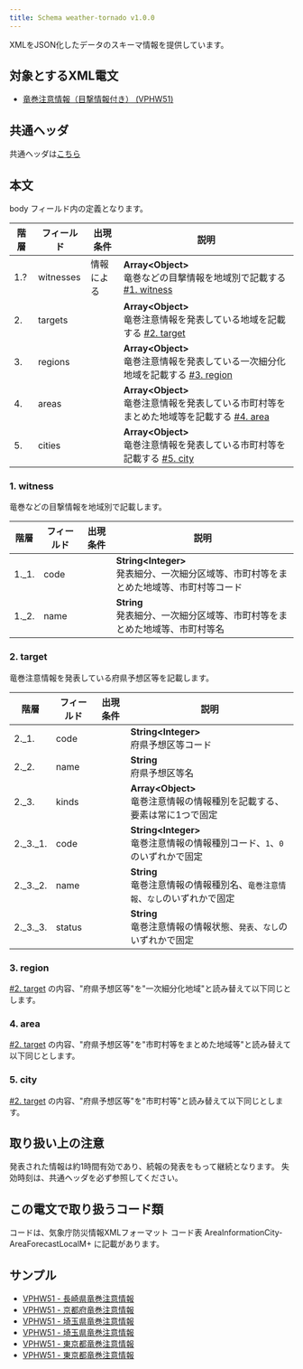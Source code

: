 ```yaml
---
title: Schema weather-tornado v1.0.0
---
```


XMLをJSON化したデータのスキーマ情報を提供しています。

## 対象とするXML電文

* [竜巻注意情報（目撃情報付き） (VPHW51)](/telegrams/we02521.md)

## 共通ヘッダ

共通ヘッダは[こちら](/reference/conversion/json/index.md#schema-head)

## 本文

body フィールド内の定義となります。

| 階層 | フィールド | 出現条件 | 説明 | 
| -- | -- | -- | -- | 
| 1.? | witnesses | 情報による | **Array<Object\>**<br/> 竜巻などの目撃情報を地域別で記載する [#1. witness](#1-witness) |
| 2. | targets |  | **Array<Object\>**<br/> 竜巻注意情報を発表している地域を記載する [#2. target](#2-target)  |
| 3. | regions |  | **Array<Object\>**<br/> 竜巻注意情報を発表している一次細分化地域を記載する [#3. region](#3-region)  |
| 4. | areas |  | **Array<Object\>**<br/> 竜巻注意情報を発表している市町村等をまとめた地域等を記載する [#4. area](#4-area)  |
| 5. | cities |  | **Array<Object\>**<br/> 竜巻注意情報を発表している市町村等を記載する [#5. city](#5-city)  |

### 1. witness

竜巻などの目撃情報を地域別で記載します。

| 階層 | フィールド | 出現条件 | 説明 |
| -- | -- | -- | -- |
| 1._1. | code | | **String<Integer\>**<br/> 発表細分、一次細分区域等、市町村等をまとめた地域等、市町村等コード |
| 1._2. | name | | **String**<br/> 発表細分、一次細分区域等、市町村等をまとめた地域等、市町村等名 |

### 2. target

竜巻注意情報を発表している府県予想区等を記載します。

| 階層 | フィールド | 出現条件 | 説明 |
| -- | -- | -- | -- |
| 2._1. | code | | **String<Integer\>**<br/> 府県予想区等コード |
| 2._2. | name | | **String**<br/> 府県予想区等名 |
| 2._3. | kinds |  | **Array<Object\>**<br/> 竜巻注意情報の情報種別を記載する、要素は常に1つで固定 |
| 2._3._1. | code |  | **String<Integer\>**<br/> 竜巻注意情報の情報種別コード、`1`、`0`のいずれかで固定 |
| 2._3._2. | name |  | **String**<br/> 竜巻注意情報の情報種別名、`竜巻注意情報`、`なし`のいずれかで固定 |
| 2._3._3. | status |  | **String**<br/> 竜巻注意情報の情報状態、`発表`、`なし`のいずれかで固定 |

### 3. region

[#2. target](#2-target) の内容、"府県予想区等"を"一次細分化地域"と読み替えて以下同じとします。

### 4. area

[#2. target](#2-target) の内容、"府県予想区等"を"市町村等をまとめた地域等"と読み替えて以下同じとします。

### 5. city

[#2. target](#2-target) の内容、"府県予想区等"を"市町村等"と読み替えて以下同じとします。


## 取り扱い上の注意

発表された情報は約1時間有効であり、続報の発表をもって継続となります。 失効時刻は、共通ヘッダを必ず参照してください。

## この電文で取り扱うコード類

コードは、気象庁防災情報XMLフォーマット コード表 AreaInformationCity-AreaForecastLocalM+ に記載があります。

## サンプル

* [VPHW51 - 長崎県竜巻注意情報](https://sample.dmdata.jp/conversion/json/schema/weather-tornado/vphw51_jpfe_20140212132600.json)
* [VPHW51 - 京都府竜巻注意情報](https://sample.dmdata.jp/conversion/json/schema/weather-tornado/vphw51_jpoa_20140212132200.json)
* [VPHW51 - 埼玉県竜巻注意情報](https://sample.dmdata.jp/conversion/json/schema/weather-tornado/vphw51_jptc_20150717092100.json)
* [VPHW51 - 埼玉県竜巻注意情報](https://sample.dmdata.jp/conversion/json/schema/weather-tornado/vphw51_jptc_20150717092101.json)
* [VPHW51 - 東京都竜巻注意情報](https://sample.dmdata.jp/conversion/json/schema/weather-tornado/vphw51_rjtd_20140212131900.json)
* [VPHW51 - 東京都竜巻注意情報](https://sample.dmdata.jp/conversion/json/schema/weather-tornado/vphw51_rjtd_20140212133600.json)
